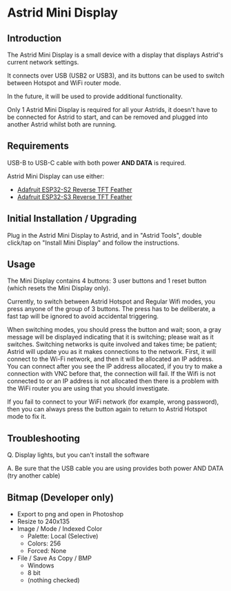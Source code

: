 # Astrid Mini Display

## Introduction

The Astrid Mini Display is a small device with a display that displays Astrid's current network settings.

It connects over USB (USB2 or USB3), and its buttons can be used to switch between Hotspot and WiFi router mode.

In the future, it will be used to provide additional functionality.

Only 1 Astrid Mini Display is required for all your Astrids, it doesn't have to be connected for Astrid to start, and can be removed and plugged into another Astrid whilst both are running.

## Requirements

USB-B to USB-C cable with both power **AND DATA** is required.

Astrid Mini Display can use either:
	
* [Adafruit ESP32-S2 Reverse TFT Feather](https://www.adafruit.com/product/5345)
* [Adafruit ESP32-S3 Reverse TFT Feather](https://www.adafruit.com/product/5691)

## Initial Installation / Upgrading

Plug in the Astrid Mini Display to Astrid, and in "Astrid Tools", double click/tap on "Install Mini Display" and follow the instructions.

## Usage

The Mini Display contains 4 buttons: 3 user buttons and 1 reset button (which resets the Mini Display only).

Currently, to switch between Astrid Hotspot and Regular Wifi modes, you press anyone of the group of 3 buttons.  The press has to be deliberate, a fast tap will be ignored to avoid accidental triggering.

When switching modes, you should press the button and wait; soon, a gray message will be displayed indicating that it is switching; please wait as it switches.  Switching networks is quite involved and takes time; be patient; Astrid will update you as it makes connections to the network. First, it will connect to the Wi-Fi network, and then it will be allocated an IP address. You can connect after you see the IP address allocated, if you try to make a connection with VNC before that, the connection will fail.  If the Wifi is not connected to or an IP address is not allocated then there is a problem with the WiFi router you are using that you should investigate.

If you fail to connect to your WiFi network (for example, wrong password), then you can always press the button again to return to Astrid Hotspot mode to fix it.

## Troubleshooting

Q. Display lights, but you can't install the software

A. Be sure that the USB cable you are using provides both power AND DATA (try another cable)

## Bitmap (Developer only)

* Export to png and open in Photoshop
* Resize to 240x135
* Image / Mode / Indexed Color
	* Palette: Local (Selective)
	* Colors: 256
	* Forced: None
* File / Save As Copy / BMP
	* Windows
	* 8 bit
	* (nothing checked)